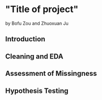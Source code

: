 # "Title of project"

by Bofu Zou and Zhuoxuan Ju

## Introduction


## Cleaning and EDA


## Assessment of Missingness


## Hypothesis Testing